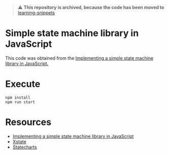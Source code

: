 > :warning: **This repository is archived, because the code has been moved to** [learning-snippets](https://github.com/Alejandroid17/learning-snippets)

# Simple state machine library in JavaScript

This code was obtained from the [Implementing a simple state machine library in JavaScript.](https://kentcdodds.com/blog/implementing-a-simple-state-machine-library-in-javascript)

# Execute

```
npm install
npm run start
```

# Resources

- [Implementing a simple state machine library in JavaScript](https://kentcdodds.com/blog/implementing-a-simple-state-machine-library-in-javascript)
- [Xstate](https://xstate.js.org/)
- [Statecharts](https://statecharts.dev/)
